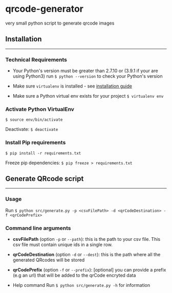 # qrcode-generator
very small python script to generate qrcode images

## Installation
---

### Technical Requirements

- Your Python's version must be greater than 2.7.10 or (3.9.1 if your are using Python3)
run `$ python --version` to check your Python's version

- Make sure `virtualenv` is installed - see [installation guide](https://virtualenv.pypa.io/en/latest/installation.html)

- Make sure a Python virtual env exists for your project
`$ virtualenv env`

### Activate Python VirtualEnv

`$ source env/bin/activate`

Deactivate: 
`$ deactivate`

### Install Pip requirements

`$ pip install -r requirements.txt`

Freeze pip dependencies: 
`$ pip freeze > requirements.txt`

## Generate QRcode script
---

### Usage
Run `$ python src/generate.py -p <csvFilePath> -d <qrCodeDestination> -f <qrCodePrefix>` 

### Command line arguments

- **csvFilePath** (option `-p` or `--path`): this is the path to your csv file. This csv file must contain unique ids in a single row.

- **qrCodeDestination** (option `-d` or `--dest`): this is the path where all the generated QRcodes will be stored

- **qrCodePrefix** (option `-f` or `--prefix`): [optional] you can provide a prefix (e.g an url) that will be added to the qrCode encryted data 

- Help command
Run `$ python src/generate.py -h` for information